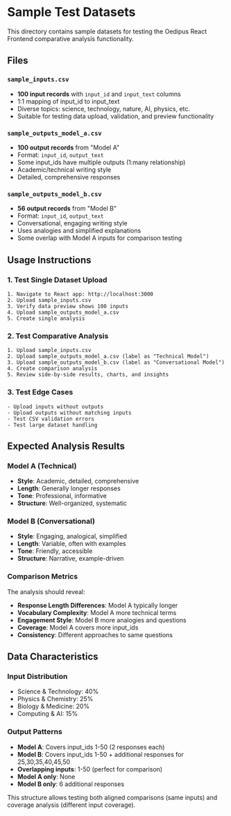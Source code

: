 # Sample Test Datasets

This directory contains sample datasets for testing the Oedipus React Frontend comparative analysis functionality.

## Files

### `sample_inputs.csv`
- **100 input records** with `input_id` and `input_text` columns
- 1:1 mapping of input_id to input_text
- Diverse topics: science, technology, nature, AI, physics, etc.
- Suitable for testing data upload, validation, and preview functionality

### `sample_outputs_model_a.csv` 
- **100 output records** from "Model A"
- Format: `input_id`, `output_text`
- Some input_ids have multiple outputs (1:many relationship)
- Academic/technical writing style
- Detailed, comprehensive responses

### `sample_outputs_model_b.csv`
- **56 output records** from "Model B" 
- Format: `input_id`, `output_text`
- Conversational, engaging writing style
- Uses analogies and simplified explanations
- Some overlap with Model A inputs for comparison testing

## Usage Instructions

### 1. Test Single Dataset Upload
```
1. Navigate to React app: http://localhost:3000
2. Upload sample_inputs.csv
3. Verify data preview shows 100 inputs
4. Upload sample_outputs_model_a.csv
5. Create single analysis
```

### 2. Test Comparative Analysis
```
1. Upload sample_inputs.csv
2. Upload sample_outputs_model_a.csv (label as "Technical Model")
3. Upload sample_outputs_model_b.csv (label as "Conversational Model")
4. Create comparison analysis
5. Review side-by-side results, charts, and insights
```

### 3. Test Edge Cases
```
- Upload inputs without outputs
- Upload outputs without matching inputs
- Test CSV validation errors
- Test large dataset handling
```

## Expected Analysis Results

### Model A (Technical)
- **Style**: Academic, detailed, comprehensive
- **Length**: Generally longer responses
- **Tone**: Professional, informative
- **Structure**: Well-organized, systematic

### Model B (Conversational)
- **Style**: Engaging, analogical, simplified
- **Length**: Variable, often with examples
- **Tone**: Friendly, accessible
- **Structure**: Narrative, example-driven

### Comparison Metrics
The analysis should reveal:
- **Response Length Differences**: Model A typically longer
- **Vocabulary Complexity**: Model A more technical terms
- **Engagement Style**: Model B more analogies and questions
- **Coverage**: Model A covers more input_ids
- **Consistency**: Different approaches to same questions

## Data Characteristics

### Input Distribution
- Science & Technology: 40%
- Physics & Chemistry: 25%
- Biology & Medicine: 20%
- Computing & AI: 15%

### Output Patterns
- **Model A**: Covers input_ids 1-50 (2 responses each)
- **Model B**: Covers input_ids 1-50 + additional responses for 25,30,35,40,45,50
- **Overlapping inputs**: 1-50 (perfect for comparison)
- **Model A only**: None
- **Model B only**: 6 additional responses

This structure allows testing both aligned comparisons (same inputs) and coverage analysis (different input coverage).